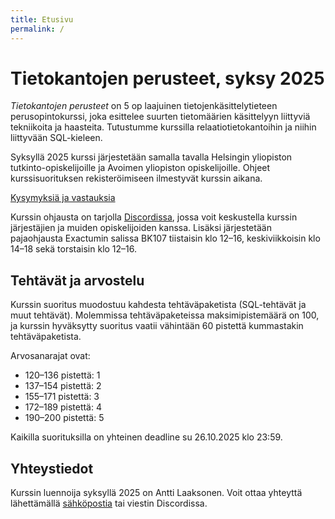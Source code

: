 ```yaml
---
title: Etusivu
permalink: /
---
```


# Tietokantojen perusteet, syksy 2025

_Tietokantojen perusteet_ on 5 op laajuinen tietojenkäsittelytieteen perusopintokurssi, joka esittelee suurten tietomäärien käsittelyyn liittyviä tekniikoita ja haasteita. Tutustumme kurssilla relaatiotietokantoihin ja niihin liittyvään SQL-kieleen.

Syksyllä 2025 kurssi järjestetään samalla tavalla Helsingin yliopiston tutkinto-opiskelijoille ja Avoimen yliopiston opiskelijoille. Ohjeet kurssisuorituksen rekisteröimiseen ilmestyvät kurssin aikana.

[Kysymyksiä ja vastauksia](kysymykset)

Kurssin ohjausta on tarjolla [Discordissa](https://study.cs.helsinki.fi/discord/join/tikape), jossa voit keskustella kurssin järjestäjien ja muiden opiskelijoiden kanssa. Lisäksi järjestetään pajaohjausta Exactumin salissa BK107 tiistaisin klo 12–16, keskiviikkoisin klo 14–18 sekä torstaisin klo 12–16.

## Tehtävät ja arvostelu

Kurssin suoritus muodostuu kahdesta tehtäväpaketista (SQL-tehtävät ja muut tehtävät). Molemmissa tehtäväpaketeissa maksimipistemäärä on 100, ja kurssin hyväksytty suoritus vaatii vähintään 60 pistettä kummastakin tehtäväpaketista.

Arvosanarajat ovat:

* 120–136 pistettä: 1
* 137–154 pistettä: 2
* 155–171 pistettä: 3
* 172–189 pistettä: 4
* 190–200 pistettä: 5

Kaikilla suorituksilla on yhteinen deadline su 26.10.2025 klo 23:59.

## Yhteystiedot

Kurssin luennoija syksyllä 2025 on Antti Laaksonen. Voit ottaa yhteyttä lähettämällä [sähköpostia](mailto:ahslaaks@cs.helsinki.fi) tai viestin Discordissa.
